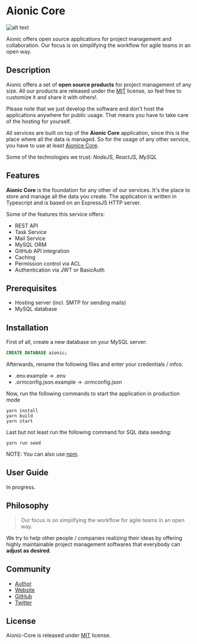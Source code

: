 # Aionic Core

![alt text](https://avatars0.githubusercontent.com/u/42389304?s=100&v=4 'Aionic Logo')

Aionic offers open source applications for project management and collaboration. Our focus is on simplifying the workflow for agile teams in an open way.

## Description
Aionic offers a set of **open source products** for project management of any size. All our products are released under the [MIT](https://opensource.org/licenses/MIT) license, so feel free to customize it and share it with others!.

Please note that we just develop the software and don't host the applications anywhere for public usage. That means you have to take care of the hosting for yourself.

All services are built on top of the **Aionic Core** application, since this is the place where all the data is managed. So for the usage of any other service, you have to use at least [Aionice Core](https://github.com/Aionic-Apps/aionic-core/).

Some of the technologies we trust: _NodeJS, ReactJS, MySQL_

## Features
**Aionic Core** is the foundation for any other of our services. It's the place to store and manage all the data you create. The application is written in Typescript and is based on an ExpressJS HTTP server.

Some of the features this service offers:

- REST API
- Task Service
- Mail Service
- MySQL ORM
- GitHub API integration
- Caching
- Permission control via ACL
- Authentication via JWT or BasicAuth

## Prerequisites
- Hosting server (incl. SMTP for sending mails)
- MySQL database

## Installation
First of all, create a new database on your MySQL server:

```sql
CREATE DATABASE aionic;
```

Afterwards, rename the following files and enter your credentials / infos:

- .env.example -> .env
- .ormconfig.json.example -> .ormconfig.json

Now, run the following commands to start the application in production mode

```
yarn install
yarn build
yarn start
```

Last but not least run the following command for SQL data seeding:

```
yarn run seed
```

NOTE: You can also use [npm](https://www.npmjs.com/).

## User Guide
In progress.

## Philosophy
> Our focus is on simplifying the workflow for agile teams in an open way.

We try to help other people / companies realizing their ideas by offering highly maintainable project management softwares that everybody can **adjust as desired**.

## Community
- [Author](https://github.com/larswaechter)
- [Website](https://aionic-apps.com)
- [GitHub](https://github.com/Aionic-Apps)
- [Twitter](https://twitter.com/AionicApps)

## License
Aionic-Core is released under [MIT](https://github.com/Aionic-Apps/aionic-core/blob/master/LICENSE) license.
